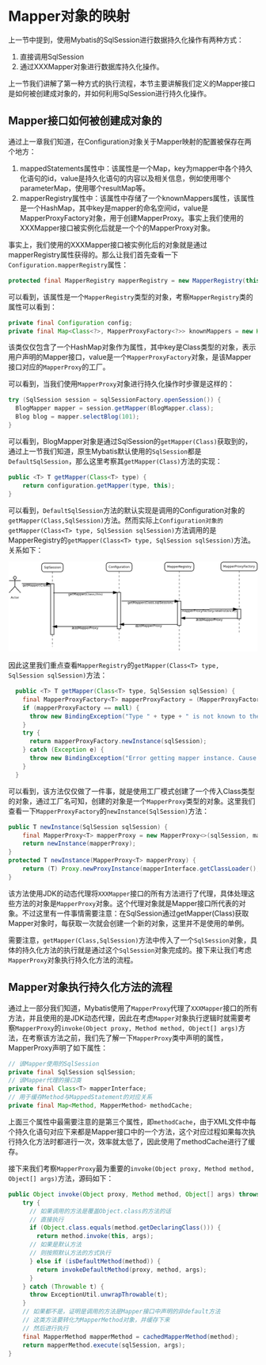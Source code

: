 # Mapper对象的映射

上一节中提到，使用Mybatis的SqlSession进行数据持久化操作有两种方式：

1. 直接调用SqlSession
2. 通过XXXMapper对象进行数据库持久化操作。

上一节我们讲解了第一种方式的执行流程，本节主要讲解我们定义的Mapper接口是如何被创建成对象的，并如何利用SqlSession进行持久化操作。

## Mapper接口如何被创建成对象的

通过上一章我们知道，在Configuration对象关于Mapper映射的配置被保存在两个地方：

1. mappedStatements属性中：该属性是一个Map，key为mapper中各个持久化语句的id，value是持久化语句的内容以及相关信息，例如使用哪个parameterMap，使用哪个resultMap等。
2. mapperRegistry属性中：该属性中存储了一个knownMappers属性，该属性是一个HashMap，其中key是mapper的命名空间id，value是MapperProxyFactory对象，用于创建MapperProxy。事实上我们使用的XXXMapper接口被实例化后就是一个个的MapperProxy对象。

事实上，我们使用的XXXMapper接口被实例化后的对象就是通过mapperRegistry属性获得的。那么让我们首先查看一下`Configuration.mapperRegistry`属性：

```java
protected final MapperRegistry mapperRegistry = new MapperRegistry(this);
```

可以看到，该属性是一个`MapperRegistry`类型的对象，考察`MapperRegistry`类的属性可以看到：

```java
private final Configuration config;
private final Map<Class<?>, MapperProxyFactory<?>> knownMappers = new HashMap<>();
```

该类仅仅包含了一个HashMap对象作为属性，其中key是Class类型的对象，表示用户声明的Mapper接口，value是一个`MapperProxyFactory`对象，是该Mapper接口对应的`MapperProxy`的工厂。

可以看到，当我们使用`MapperProxy`对象进行持久化操作时步骤是这样的：

```java
try (SqlSession session = sqlSessionFactory.openSession()) {
  BlogMapper mapper = session.getMapper(BlogMapper.class);
  Blog blog = mapper.selectBlog(101);
}
```

可以看到，BlogMapper对象是通过SqlSession的`getMapper(Class)`获取到的，通过上一节我们知道，原生Mybatis默认使用的`SqlSession`都是`DefaultSqlSession`，那么这里考察其`getMapper(Class)`方法的实现：

```java
public <T> T getMapper(Class<T> type) {
    return configuration.getMapper(type, this);
}
```

可以看到，`DefaultSqlSession`方法的默认实现是调用的Configuration对象的`getMapper(Class,SqlSession)`方法。然而实际上`Configuration对象的getMapper(Class<T> type, SqlSession sqlSession)`方法调用的是MapperRegistry的`getMapper(Class<T> type, SqlSession sqlSession)`方法。关系如下：

![MapperProxy创建逻辑](./MapperProxy创建逻辑.png)

因此这里我们重点查看`MapperRegistry`的`getMapper(Class<T> type, SqlSession sqlSession)`方法：

```java
  public <T> T getMapper(Class<T> type, SqlSession sqlSession) {
    final MapperProxyFactory<T> mapperProxyFactory = (MapperProxyFactory<T>) knownMappers.get(type);
    if (mapperProxyFactory == null) {
      throw new BindingException("Type " + type + " is not known to the MapperRegistry.");
    }
    try {
      return mapperProxyFactory.newInstance(sqlSession);
    } catch (Exception e) {
      throw new BindingException("Error getting mapper instance. Cause: " + e, e);
    }
  }
```

可以看到，该方法仅仅做了一件事，就是使用工厂模式创建了一个传入Class类型的对象，通过工厂名可知，创建的对象是一个`MapperProxy`类型的对象。这里我们查看一下`MapperProxyFactory`的`newInstance(SqlSession)`方法：

```java
public T newInstance(SqlSession sqlSession) {
    final MapperProxy<T> mapperProxy = new MapperProxy<>(sqlSession, mapperInterface, methodCache);
    return newInstance(mapperProxy);
}
protected T newInstance(MapperProxy<T> mapperProxy) {
    return (T) Proxy.newProxyInstance(mapperInterface.getClassLoader(), new Class[] { mapperInterface }, mapperProxy);
}
```

该方法使用JDK的动态代理将`XXXMapper`接口的所有方法进行了代理，具体处理这些方法的对象是`MapperProxy`对象。这个代理对象就是Mapper接口所代表的对象。不过这里有一件事情需要注意：在SqlSession通过getMapper(Class)获取Mapper对象时，每获取一次就会创建一个新的对象，这里并不是使用的单例。

需要注意，`getMapper(Class,SqlSession)`方法中传入了一个`SqlSession`对象，具体的持久化方法的执行就是通过这个`SqlSession`对象完成的。接下来让我们考虑`MapperProxy`对象执行持久化方法的流程。

## Mapper对象执行持久化方法的流程

通过上一部分我们知道，Mybatis使用了`MapperProxy`代理了`XXXMapper`接口的所有方法，并且使用的是JDK动态代理，因此在考虑`Mapper`对象执行逻辑时就需要考察`MapperProxy`的`invoke(Object proxy, Method method, Object[] args)`方法，在考察该方法之前，我们先了解一下`MapperProxy`类中声明的属性，MapperProxy声明了如下属性：

```java
// 该Mapper使用的SqlSession
private final SqlSession sqlSession;
// 该Mapper代理的接口类
private final Class<T> mapperInterface;
// 用于缓存Method与MappedStatement的对应关系
private final Map<Method, MapperMethod> methodCache;
```

上面三个属性中最需要注意的是第三个属性，即`methodCache`，由于XML文件中每个持久化语句对应下来都是Mapper接口中的一个方法，这个对应过程如果每次执行持久化方法时都进行一次，效率就太低了，因此使用了methodCache进行了缓存。

接下来我们考察`MapperProxy`最为重要的`invoke(Object proxy, Method method, Object[] args)`方法，源码如下：

```java
public Object invoke(Object proxy, Method method, Object[] args) throws Throwable {
    try {
      // 如果调用的方法是覆盖Object.class的方法的话
      // 直接执行
      if (Object.class.equals(method.getDeclaringClass())) {
        return method.invoke(this, args);
      // 如果是默认方法
      // 则按照默认方法的方式执行
      } else if (isDefaultMethod(method)) {
        return invokeDefaultMethod(proxy, method, args);
      }
    } catch (Throwable t) {
      throw ExceptionUtil.unwrapThrowable(t);
    }
    // 如果都不是，证明是调用的方法是Mapper接口中声明的非default方法
    // 这类方法要转化为MapperMethod对象，并缓存下来
    // 然后进行执行
    final MapperMethod mapperMethod = cachedMapperMethod(method);
    return mapperMethod.execute(sqlSession, args);
}
```
